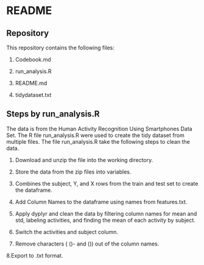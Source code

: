 # README

## Repository

This repository contains the following files:

  1. Codebook.md 
  
  2. run_analysis.R
  
  3. README.md
  
  4. tidydataset.txt

## Steps by run_analysis.R

The data is from the Human Activity Recognition Using Smartphones Data Set.  The R file run_analysis.R were used to create the tidy dataset from multiple files.  The file run_analysis.R take the following steps to clean the data.

  1. Download and unzip the file into the working directory.
  
  2. Store the data from the zip files into variables.
  
  3. Combines the subject, Y, and X rows from the train and test set to create the dataframe.
  
  4. Add Column Names to the dataframe using names from features.txt.
  
  5. Apply dyplyr and clean the data by filtering column names for mean and std, labeling activities, and finding the mean of each activity by subject.
  
  6. Switch the activities and subject column.
  
  7. Remove characters ( ()- and ()) out of the column names.
  
  8.Export to .txt format.